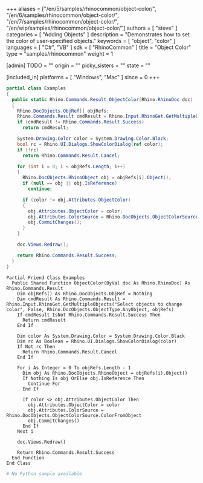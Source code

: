 +++
aliases = ["/en/5/samples/rhinocommon/object-color/", "/en/6/samples/rhinocommon/object-color/", "/en/7/samples/rhinocommon/object-color/", "/en/wip/samples/rhinocommon/object-color/"]
authors = [ "steve" ]
categories = [ "Adding Objects" ]
description = "Demonstrates how to set the color of user-specified objects."
keywords = [ "object", "color" ]
languages = [ "C#", "VB" ]
sdk = [ "RhinoCommon" ]
title = "Object Color"
type = "samples/rhinocommon"
weight = 1

[admin]
TODO = ""
origin = ""
picky_sisters = ""
state = ""

[included_in]
platforms = [ "Windows", "Mac" ]
since = 0
+++

<div class="codetab-content" id="cs">

```cs
partial class Examples
{
  public static Rhino.Commands.Result ObjectColor(Rhino.RhinoDoc doc)
  {
    Rhino.DocObjects.ObjRef[] objRefs;
    Rhino.Commands.Result cmdResult = Rhino.Input.RhinoGet.GetMultipleObjects("Select objects to change color", false, Rhino.DocObjects.ObjectType.AnyObject, out objRefs);
    if (cmdResult != Rhino.Commands.Result.Success)
      return cmdResult;

    System.Drawing.Color color = System.Drawing.Color.Black;
    bool rc = Rhino.UI.Dialogs.ShowColorDialog(ref color);
    if (!rc)
      return Rhino.Commands.Result.Cancel;

    for (int i = 0; i < objRefs.Length; i++)
    {
      Rhino.DocObjects.RhinoObject obj = objRefs[i].Object();
      if (null == obj || obj.IsReference)
        continue;

      if (color != obj.Attributes.ObjectColor)
      {
        obj.Attributes.ObjectColor = color;
        obj.Attributes.ColorSource = Rhino.DocObjects.ObjectColorSource.ColorFromObject;
        obj.CommitChanges();
      }
    }

    doc.Views.Redraw();

    return Rhino.Commands.Result.Success;
  }
}
```

</div>


<div class="codetab-content" id="vb">

```vbnet
Partial Friend Class Examples
  Public Shared Function ObjectColor(ByVal doc As Rhino.RhinoDoc) As Rhino.Commands.Result
	Dim objRefs() As Rhino.DocObjects.ObjRef = Nothing
	Dim cmdResult As Rhino.Commands.Result = Rhino.Input.RhinoGet.GetMultipleObjects("Select objects to change color", False, Rhino.DocObjects.ObjectType.AnyObject, objRefs)
	If cmdResult IsNot Rhino.Commands.Result.Success Then
	  Return cmdResult
	End If

	Dim color As System.Drawing.Color = System.Drawing.Color.Black
	Dim rc As Boolean = Rhino.UI.Dialogs.ShowColorDialog(color)
	If Not rc Then
	  Return Rhino.Commands.Result.Cancel
	End If

	For i As Integer = 0 To objRefs.Length - 1
	  Dim obj As Rhino.DocObjects.RhinoObject = objRefs(i).Object()
	  If Nothing Is obj OrElse obj.IsReference Then
		Continue For
	  End If

	  If color <> obj.Attributes.ObjectColor Then
		obj.Attributes.ObjectColor = color
		obj.Attributes.ColorSource = Rhino.DocObjects.ObjectColorSource.ColorFromObject
		obj.CommitChanges()
	  End If
	Next i

	doc.Views.Redraw()

	Return Rhino.Commands.Result.Success
  End Function
End Class
```

</div>


<div class="codetab-content" id="py">

```python
# No Python sample available
```

</div>

